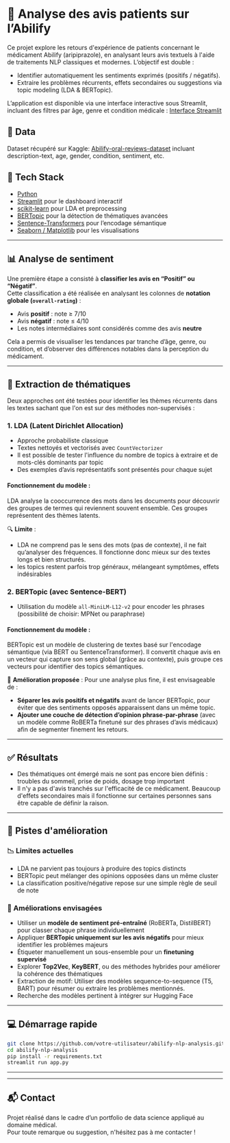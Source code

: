 
# 🧠 Analyse des avis patients sur l’Abilify

Ce projet explore les retours d'expérience de patients concernant le médicament Abilify (aripiprazole), en analysant leurs avis textuels à l'aide de traitements NLP classiques et modernes. L’objectif est double :
- Identifier automatiquement les sentiments exprimés (positifs / négatifs).
- Extraire les problèmes récurrents, effets secondaires ou suggestions via topic modeling (LDA & BERTopic).

L’application est disponible via une interface interactive sous Streamlit, incluant des filtres par âge, genre et condition médicale : [Interface Streamlit](https://bvx9kwtgop7okgxpkwv624.streamlit.app/)

## 🧰 Data
Dataset récupéré sur Kaggle: [Abilify-oral-reviews-dataset](https://www.kaggle.com/datasets/joyshil0599/abilify-oral-reviews-dataset?resource=download)
incluant description-text, age, gender, condition, sentiment, etc.

## 🧰 Tech Stack

- [Python](https://www.python.org/)
- [Streamlit](https://streamlit.io/) pour le dashboard interactif
- [scikit-learn](https://scikit-learn.org/) pour LDA et preprocessing
- [BERTopic](https://maartengr.github.io/BERTopic/) pour la détection de thématiques avancées
- [Sentence-Transformers](https://www.sbert.net/) pour l’encodage sémantique
- [Seaborn / Matplotlib](https://seaborn.pydata.org/) pour les visualisations

---

## 📊 Analyse de sentiment

Une première étape a consisté à **classifier les avis en “Positif” ou “Négatif”**.  
Cette classification a été réalisée en analysant les colonnes de **notation globale (`overall-rating`)** :

- Avis **positif** : note ≥ 7/10
- Avis **négatif** : note ≤ 4/10
- Les notes intermédiaires sont considérés comme des avis **neutre**

Cela a permis de visualiser les tendances par tranche d’âge, genre, ou condition, et d’observer des différences notables dans la perception du médicament.

---

## 🧵 Extraction de thématiques

Deux approches ont été testées pour identifier les thèmes récurrents dans les textes sachant que l'on est sur des méthodes non-supervisés : 

### 1. LDA (Latent Dirichlet Allocation)

- Approche probabiliste classique
- Textes nettoyés et vectorisés avec `CountVectorizer`
- Il est possible de tester l'influence du nombre de topics à extraire et de mots-clés dominants par topic
- Des exemples d’avis représentatifs sont présentés pour chaque sujet

#### Fonctionnement du modèle :
LDA analyse la cooccurrence des mots dans les documents pour découvrir des groupes de termes qui reviennent souvent ensemble. Ces groupes représentent des thèmes latents.

🔍 **Limite** : 
- LDA ne comprend pas le sens des mots (pas de contexte), il ne fait qu’analyser des fréquences. Il fonctionne donc mieux sur des textes longs et bien structurés.
- les topics restent parfois trop généraux, mélangeant symptômes, effets indésirables

### 2. BERTopic (avec Sentence-BERT)

- Utilisation du modèle `all-MiniLM-L12-v2` pour encoder les phrases (possibilité de choisir: MPNet ou paraphrase)

#### Fonctionnement du modèle :
BERTopic est un modèle de clustering de textes basé sur l'encodage sémantique (via BERT ou SentenceTransformer).
Il convertit chaque avis en un vecteur qui capture son sens global (grâce au contexte), puis groupe ces vecteurs pour identifier des topics sémantiques.

📌 **Amélioration proposée** :
Pour une analyse plus fine, il est envisageable de :

- **Séparer les avis positifs et négatifs** avant de lancer BERTopic, pour éviter que des sentiments opposés apparaissent dans un même topic.
- **Ajouter une couche de détection d’opinion phrase-par-phrase** (avec un modèle comme RoBERTa finetuné sur des phrases d’avis médicaux) afin de segmenter finement les retours.

---

## ✅ Résultats

- Des thématiques ont émergé mais ne sont pas encore bien définis : troubles du sommeil, prise de poids, dosage trop important
- Il n'y a pas d'avis tranchés sur l'efficacité de ce médicament. Beaucoup d'effets secondaires mais il fonctionne sur certaines personnes sans être capable de définir la raison.

---

## 🚧 Pistes d'amélioration

### 📉 Limites actuelles

- LDA ne parvient pas toujours à produire des topics distincts
- BERTopic peut mélanger des opinions opposées dans un même cluster
- La classification positive/négative repose sur une simple règle de seuil de note

### 🚀 Améliorations envisagées

- Utiliser un **modèle de sentiment pré-entraîné** (RoBERTa, DistilBERT) pour classer chaque phrase individuellement
- Appliquer **BERTopic uniquement sur les avis négatifs** pour mieux identifier les problèmes majeurs
- Étiqueter manuellement un sous-ensemble pour un **finetuning supervisé**
- Explorer **Top2Vec**, **KeyBERT**, ou des méthodes hybrides pour améliorer la cohérence des thématiques
- Extraction de motif: Utiliser des modèles sequence-to-sequence (T5, BART) pour résumer ou extraire les problèmes mentionnés.
- Recherche des modèles pertinent à intégrer sur Hugging Face

---

## 💻 Démarrage rapide

```bash
git clone https://github.com/votre-utilisateur/abilify-nlp-analysis.git
cd abilify-nlp-analysis
pip install -r requirements.txt
streamlit run app.py
```

---


---

## 📬 Contact

Projet réalisé dans le cadre d’un portfolio de data science appliqué au domaine médical.  
Pour toute remarque ou suggestion, n'hésitez pas à me contacter !
